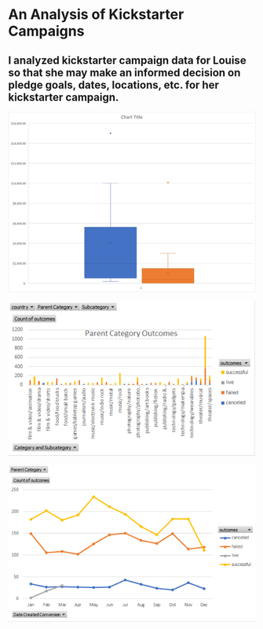 # An Analysis of Kickstarter Campaigns
I analyzed kickstarter campaign data for Louise so that she may make an informed decision on pledge goals, dates, locations, etc. for her kickstarter campaign.
---


![](images/boxplot.png)

![](images/chart.png)

![](images/chart2.png)
